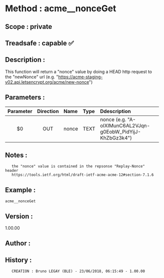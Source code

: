 ﻿# **Method :** acme__nonceGet## **Scope :** private## **Treadsafe :** capable ✅ ## **Description :** This function will return a "nonce" value by doing a HEAD http request to the "newNonce" url (e.g. "https://acme-staging-v02.api.letsencrypt.org/acme/new-nonce")## **Parameters :** | Parameter | Direction | Name | Type | Ddescription | |:----:|:----:|:----|:----|:----| | $0 | OUT | nonce | TEXT | nonce (e.g. "A-oIXIMunC6AL2VJqn-g0EobW_PidYijJ-KhZbGz3k4") | ## **Notes :**        the "nonce" value is contained in the repsonse "Replay-Nonce" header       https://tools.ietf.org/html/draft-ietf-acme-acme-12#section-7.1.6## **Example :** ```acme__nonceGet```## **Version :** 1.00.00## **Author :** ## **History :**         CREATION : Bruno LEGAY (BLE) - 23/06/2018, 06:15:49 - 1.00.00